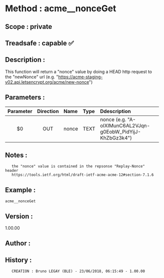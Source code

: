 ﻿# **Method :** acme__nonceGet## **Scope :** private## **Treadsafe :** capable ✅ ## **Description :** This function will return a "nonce" value by doing a HEAD http request to the "newNonce" url (e.g. "https://acme-staging-v02.api.letsencrypt.org/acme/new-nonce")## **Parameters :** | Parameter | Direction | Name | Type | Ddescription | |:----:|:----:|:----|:----|:----| | $0 | OUT | nonce | TEXT | nonce (e.g. "A-oIXIMunC6AL2VJqn-g0EobW_PidYijJ-KhZbGz3k4") | ## **Notes :**        the "nonce" value is contained in the repsonse "Replay-Nonce" header       https://tools.ietf.org/html/draft-ietf-acme-acme-12#section-7.1.6## **Example :** ```acme__nonceGet```## **Version :** 1.00.00## **Author :** ## **History :**         CREATION : Bruno LEGAY (BLE) - 23/06/2018, 06:15:49 - 1.00.00